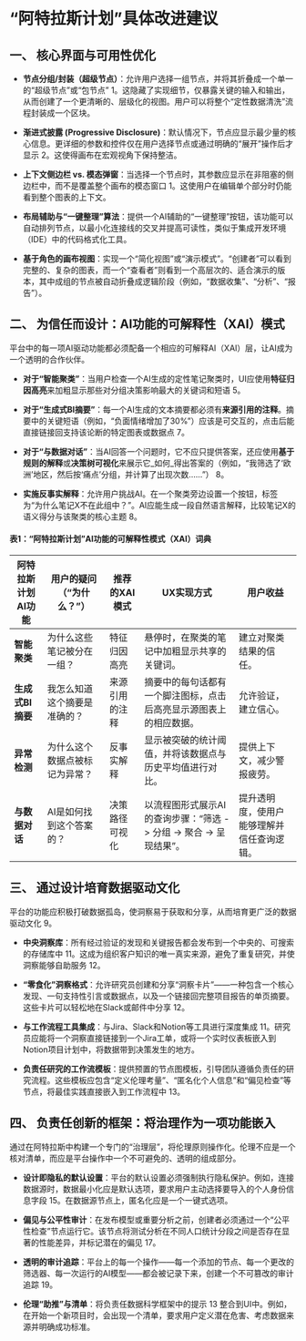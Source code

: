 # “阿特拉斯计划”具体改进建议

## 一、 核心界面与可用性优化

- **节点分组/封装（超级节点）**：允许用户选择一组节点，并将其折叠成一个单一的“超级节点”或“包节点” 1。这隐藏了实现细节，仅暴露关键的输入和输出，从而创建了一个更清晰的、层级化的视图。用户可以将整个“定性数据清洗”流程封装成一个区块。
    
- **渐进式披露 (Progressive Disclosure)**：默认情况下，节点应显示最少量的核心信息。更详细的参数和控件仅在用户选择节点或通过明确的“展开”操作后才显示 2。这使得画布在宏观视角下保持整洁。
    
- **上下文侧边栏 vs. 模态弹窗**：当选择一个节点时，其参数应显示在非阻塞的侧边栏中，而不是覆盖整个画布的模态窗口 1。这使用户在编辑单个部分时仍能看到整个图表的上下文。
    
- **布局辅助与“一键整理”算法**：提供一个AI辅助的“一键整理”按钮，该功能可以自动排列节点，以最小化连接线的交叉并提高可读性，类似于集成开发环境（IDE）中的代码格式化工具。
    
- **基于角色的画布视图**：实现一个“简化视图”或“演示模式”。“创建者”可以看到完整的、复杂的图表，而一个“查看者”则看到一个高层次的、适合演示的版本，其中成组的节点被自动折叠成逻辑阶段（例如，“数据收集”、“分析”、“报告”）。
    

## 二、 为信任而设计：AI功能的可解释性（XAI）模式

平台中的每一项AI驱动功能都必须配备一个相应的可解释AI（XAI）层，让AI成为一个透明的合作伙伴。

- **对于“智能聚类”**：当用户检查一个AI生成的定性笔记聚类时，UI应使用**特征归因高亮**来加粗显示那些对分组决策影响最大的关键词和短语 5。
    
- **对于“生成式BI摘要”**：每一个AI生成的文本摘要都必须有**来源引用的注释**。摘要中的关键短语（例如，“负面情绪增加了30%”）应该是可交互的，点击后能直接链接回支持该论断的特定图表或数据点 7。
    
- **对于“与数据对话”**：当AI回答一个问题时，它不应只提供答案，还应使用**基于规则的解释**或**决策树可视化**来展示它_如何_得出答案的（例如，“我筛选了‘欧洲’地区，然后按‘痛点’分组，并计算了出现次数……”） 8。
    
- **实施反事实解释**：允许用户挑战AI。在一个聚类旁边设置一个按钮，标签为“为什么笔记X不在此组中？”。AI应能生成一段自然语言解释，比较笔记X的语义得分与该聚类的核心主题 8。
    

#### 表1：“阿特拉斯计划”AI功能的可解释性模式（XAI）词典

|阿特拉斯计划AI功能|用户的疑问（“为什么？”）|推荐的XAI模式|UX实现方式|用户收益|
|---|---|---|---|---|
|**智能聚类**|为什么这些笔记被分在一组？|特征归因高亮|悬停时，在聚类的笔记中加粗显示共享的关键词。|建立对聚类结果的信任。|
|**生成式BI摘要**|我怎么知道这个摘要是准确的？|来源引用的注释|摘要中的每句话都有一个脚注图标，点击后高亮显示源图表上的相应数据。|允许验证，建立信心。|
|**异常检测**|为什么这个数据点被标记为异常？|反事实解释|显示被突破的统计阈值，并将该数据点与历史平均值进行对比。|提供上下文，减少警报疲劳。|
|**与数据对话**|AI是如何找到这个答案的？|决策路径可视化|以流程图形式展示AI的查询步骤：“筛选 -> 分组 -> 聚合 -> 呈现结果”。|提升透明度，使用户能够理解并信任查询逻辑。|

## 三、 通过设计培育数据驱动文化

平台的功能应积极打破数据孤岛，使洞察易于获取和分享，从而培育更广泛的数据驱动文化 9。

- **中央洞察库**：所有经过验证的发现和关键报告都会发布到一个中央的、可搜索的存储库中 11。这成为组织客户知识的唯一真实来源，避免了重复研究，并使洞察能够自助服务 12。
    
- **“零食化”洞察格式**：允许研究员创建和分享“洞察卡片”——一种包含一个核心发现、一句支持性引言或数据点，以及一个链接回完整项目报告的单页摘要。这些卡片可以轻松地在Slack或邮件中分享 12。
    
- **与工作流程工具集成**：与Jira、Slack和Notion等工具进行深度集成 11。研究员应能将一个洞察直接链接到一个Jira工单，或将一个实时仪表板嵌入到Notion项目计划中，将数据带到决策发生的地方。
    
- **负责任研究的工作流模板**：提供预置的节点图模板，引导团队遵循负责任的研究流程。这些模板应包含“定义伦理考量”、“匿名化个人信息”和“偏见检查”等节点，将最佳实践直接嵌入到工作流程中 13。
    

## 四、 负责任创新的框架：将治理作为一项功能嵌入

通过在阿特拉斯中构建一个专门的“治理层”，将伦理原则操作化。伦理不应是一个核对清单，而应是平台操作中一个不可避免的、透明的组成部分。

- **设计即隐私的默认设置**：平台的默认设置必须强制执行隐私保护。例如，连接数据源时，数据最小化应是默认选项，要求用户主动选择要导入的个人身份信息字段 15。在数据源节点上，匿名化应是一个一键式选项。
    
- **偏见与公平性审计**：在发布模型或重要分析之前，创建者必须通过一个“公平性检查”节点运行它。该节点将测试分析在不同人口统计分段之间是否存在显著的性能差异，并标记潜在的偏见 17。
    
- **透明的审计追踪**：平台上的每一个操作——每一个添加的节点、每一个更改的筛选器、每一次运行的AI模型——都会被记录下来，创建一个不可篡改的审计追踪 19。
    
- **伦理“助推”与清单**：将负责任数据科学框架中的提示 13 整合到UI中。例如，在开始一个新项目时，会出现一个清单，要求用户定义潜在危害、考虑数据来源并明确成功标准。